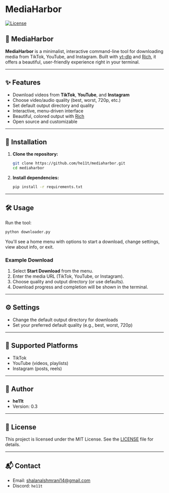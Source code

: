 # MediaHarbor

[![License](https://img.shields.io/badge/license-MIT-blue.svg)](LICENSE)

## 🌊 MediaHarbor

**MediaHarbor** is a minimalist, interactive command-line tool for downloading media from TikTok, YouTube, and Instagram. Built with [yt-dlp](https://github.com/yt-dlp/yt-dlp) and [Rich](https://github.com/Textualize/rich), it offers a beautiful, user-friendly experience right in your terminal.

---

## ✨ Features
- Download videos from **TikTok**, **YouTube**, and **Instagram**
- Choose video/audio quality (best, worst, 720p, etc.)
- Set default output directory and quality
- Interactive, menu-driven interface
- Beautiful, colored output with [Rich](https://github.com/Textualize/rich)
- Open source and customizable

---

## 🚀 Installation

1. **Clone the repository:**
   ```sh
   git clone https://github.com/he11t/mediaharbor.git
   cd mediaharbor
   ```
2. **Install dependencies:**
   ```sh
   pip install -r requirements.txt
   ```

---

## 🛠️ Usage

Run the tool:
```sh
python downloader.py
```

You'll see a home menu with options to start a download, change settings, view about info, or exit.

### Example Download
1. Select **Start Download** from the menu.
2. Enter the media URL (TikTok, YouTube, or Instagram).
3. Choose quality and output directory (or use defaults).
4. Download progress and completion will be shown in the terminal.

---

## ⚙️ Settings
- Change the default output directory for downloads
- Set your preferred default quality (e.g., best, worst, 720p)

---

## 📱 Supported Platforms
- TikTok
- YouTube (videos, playlists)
- Instagram (posts, reels)

---

## 👤 Author
- **he11t**
- Version: 0.3

---

## 📄 License

This project is licensed under the MIT License. See the [LICENSE](LICENSE) file for details.

---

## 📬 Contact

- Email: [shalanalshmrani14@gmail.com](mailto:shalanalshmrani14@gmail.com)
- Discord: `he11t` 